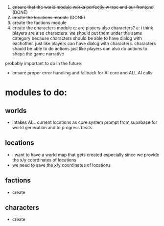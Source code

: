 1. ~~ensure that the world module works perfectly w trpc and our frontend~~ (DONE)
2. ~~create the locations module~~ (DONE)
3. create the factions module
4. create the characters module 
    q: are players also characters?
    a: i think players are also characters. we should put them under the same
    category because characters should be able to have dialog with eachother.
    just like players can have dialog with characters.
    characters should be able to do actions
    just like players can also do actions
    to shape the game narrative

probably important to do in the future:
- ensure proper error handling and fallback for AI core and ALL AI calls

# modules to do:
## worlds
- intakes ALL current locations as core system prompt from supabase for world generation and to progress beats

## locations
- i want to have a world map that gets created especially since we provide the x/y coordinates of locations 
- we need to save the x/y coordinates of locations

## factions
- create

## characters
- create